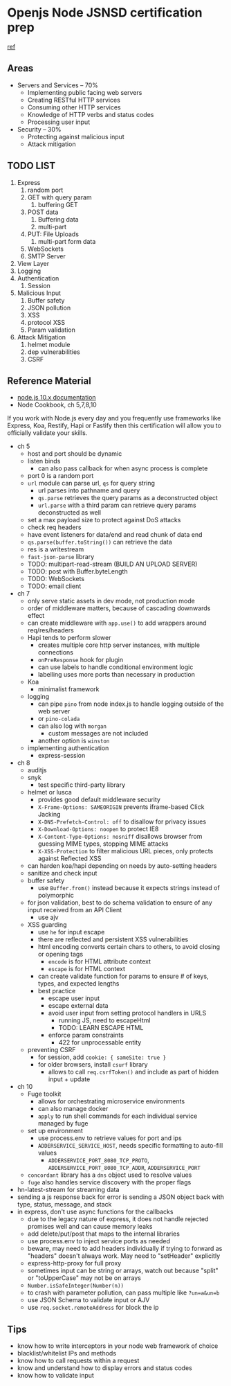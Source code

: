 # Openjs Node JSNSD certification prep
[ref](https://docs.linuxfoundation.org/tc-docs/certification/lf-candidate-handbook)

## Areas
- Servers and Services – 70%
  - Implementing public facing web servers
  - Creating RESTful HTTP services
  - Consuming other HTTP services
  - Knowledge of HTTP verbs and status codes
  - Processing user input
- Security – 30%
  - Protecting against malicious input
  - Attack mitigation

## TODO LIST
1. Express
   1. random port
   2. GET with query param
      1. buffering GET
   3. POST data
      1. Buffering data
      2. multi-part
   4. PUT: File Uploads
      1. multi-part form data
   5. WebSockets
   6. SMTP Server
2. View Layer
3. Logging
4. Authentication
   1. Session
5. Malicious Input
   1. Buffer safety
   2. JSON pollution
   3. XSS
   4. protocol XSS
   5. Param validation
7. Attack Mitigation
   1. helmet module
   2. dep vulnerabilities
   3. CSRF


## Reference Material
- [node.js 10.x documentation](https://nodejs.org/dist/latest-v10.x/docs/api/)
- Node Cookbook, ch 5,7,8,10

If you work with Node.js every day and you frequently use frameworks like Express, Koa, Restify, Hapi or Fastify then this certification will allow you to officially validate your skills.

- ch 5
  - host and port should be dynamic
  - listen binds
    - can also pass callback for when async process is complete
  - port 0 is a random port
  - `url` module can parse url, `qs` for query string
    - url parses into pathname and query
    - `qs.parse` retrieves the query params as a deconstructed object
    - `url.parse` with a third param can retrieve query params deconstructed as well
  - set a max payload size to protect against DoS attacks
  - check req headers
  - have event listeners for data/end and read chunk of data end
  - `qs.parse(buffer.toString())` can retrieve the data
  - res is a writestream
  - `fast-json-parse` library
  - TODO: multipart-read-stream (BUILD AN UPLOAD SERVER)
  - TODO: post with Buffer.byteLength
  - TODO: WebSockets
  - TODO: email client
- ch 7
  - only serve static assets in dev mode, not production mode
  - order of middleware matters, because of cascading downwards effect
  - can create middleware with `app.use()` to add wrappers around req/res/headers
  - Hapi tends to perform slower
    - creates multiple core http server instances, with multiple connections
    - `onPreResponse` hook for plugin
    - can use labels to handle conditional environment logic
    - labelling uses more ports than necessary in production
  - Koa
    - minimalist framework
  - logging 
    - can pipe `pino` from node index.js to handle logging outside of the web server
    - or `pino-colada`
    - can also log with `morgan`
      - custom messages are not included
    - another option is `winston`
  - implementing authentication
    - express-session
- ch 8
  - auditjs
  - snyk
    - test specific third-party library
  - helmet or lusca
    - provides good default middleware security
    - `X-Frame-Options: SAMEORIGIN` prevents iframe-based Click Jacking
    - `X-DNS-Prefetch-Control: off` to disallow for privacy issues
    - `X-Download-Options: noopen` to protect IE8
    - `X-Content-Type-Options: nosniff` disallows browser from guessing MIME types, stopping MIME attacks
    - `X-XSS-Protection` to filter malicious URL pieces, only protects against Reflected XSS
  - can harden koa/hapi depending on needs by auto-setting headers
  - sanitize and check input
  - buffer safety
    - use `Buffer.from()` instead because it expects strings instead of polymorphic
  - for json validation, best to do schema validation to ensure of any input received from an API Client
    - use ajv
  - XSS guarding
    - use `he` for input escape
    - there are reflected and persistent XSS vulnerabilities
    - html encoding converts certain chars to others, to avoid closing or opening tags
      - `encode` is for HTML attribute context
      - `escape` is for HTML context
    - can create validate function for params to ensure # of keys, types, and expected lengths
    - best practice
      - escape user input
      - escape external data
      - avoid user input from setting protocol handlers in URLS
        - running JS, need to escapeHtml
        - TODO: LEARN ESCAPE HTML
      - enforce param constraints
        - 422 for unprocessable entity
  - preventing CSRF
    - for session, add `cookie: { sameSite: true }`
    - for older browsers, install `csurf` library
      - allows to call `req.csrfToken()` and include as part of hidden input + update
- ch 10
  - Fuge toolkit
    - allows for orchestrating microservice environments
    - can also manage docker
    - `apply` to run shell commands for each individual service managed by fuge
  - set up environment
    - use process.env to retrieve values for port and ips
    - `ADDERSERVICE_SERVICE_HOST`, needs specific formatting to auto-fill values
      - `ADDERSERVICE_PORT_8080_TCP_PROTO`, `ADDERSERVICE_PORT_8080_TCP_ADDR`, `ADDERSERVICE_PORT`
  - `concordant` library has a `dns` object used to resolve values
  - `fuge` also handles service discovery with the proper flags
- hn-latest-stream for streaming data
- sending a js response back for error is sending a JSON object back with type, status, message, and stack
- in express, don't use async functions for the callbacks
  - due to the legacy nature of express, it does not handle rejected promises well and can cause memory leaks
  - add delete/put/post that maps to the internal libraries
  - use process.env to inject service ports as needed
  - beware, may need to add headers individually if trying to forward as "headers" doesn't always work. May need to "setHeader" explicitly
  - express-http-proxy for full proxy
  - sometimes input can be string or arrays, watch out because "split" or "toUpperCase" may not be on arrays
  - `Number.isSafeInteger(Number(n))`
  - to crash with parameter pollution, can pass multiple like `?un=a&un=b`
  - use JSON Schema to validate input or AJV
  - use `req.socket.remoteAddress` for block the ip

## Tips
- know how to write interceptors in your node web framework of choice
- blacklist/whitelist IPs and methods
- know how to call requests within a request
- know and understand how to display errors and status codes
- know how to validate input